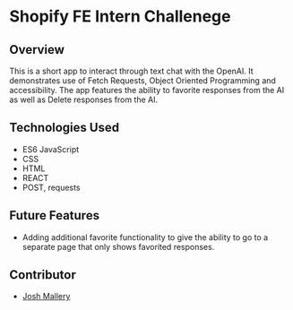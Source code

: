 # Shopify FE Intern Challenege

## Overview

This is a short app to interact through text chat with the OpenAI.  It demonstrates use of Fetch Requests, Object Oriented Programming and accessibility. The app features the ability to favorite responses from the AI as well as Delete responses from the AI.


## Technologies Used

- ES6 JavaScript
- CSS
- HTML
- REACT
- POST, requests

## Future Features

- Adding additional favorite functionality to give the ability to go to a separate page that only shows favorited responses.

## Contributor

- [Josh Mallery](https://github.com/JoshMallery)

